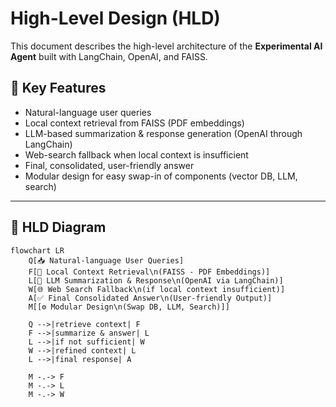 # High-Level Design (HLD)

This document describes the high-level architecture of the **Experimental AI Agent** built with LangChain, OpenAI, and FAISS.  

## 🔹 Key Features
- Natural-language user queries  
- Local context retrieval from FAISS (PDF embeddings)  
- LLM-based summarization & response generation (OpenAI through LangChain)  
- Web-search fallback when local context is insufficient  
- Final, consolidated, user-friendly answer  
- Modular design for easy swap-in of components (vector DB, LLM, search)  

---

## 🔹 HLD Diagram

```mermaid
flowchart LR
    Q[📥 Natural-language User Queries]
    F[📂 Local Context Retrieval\n(FAISS - PDF Embeddings)]
    L[🧠 LLM Summarization & Response\n(OpenAI via LangChain)]
    W[🌐 Web Search Fallback\n(if local context insufficient)]
    A[✅ Final Consolidated Answer\n(User-friendly Output)]
    M[[⚙️ Modular Design\n(Swap DB, LLM, Search)]]

    Q -->|retrieve context| F
    F -->|summarize & answer| L
    L -->|if not sufficient| W
    W -->|refined context| L
    L -->|final response| A

    M -.-> F
    M -.-> L
    M -.-> W